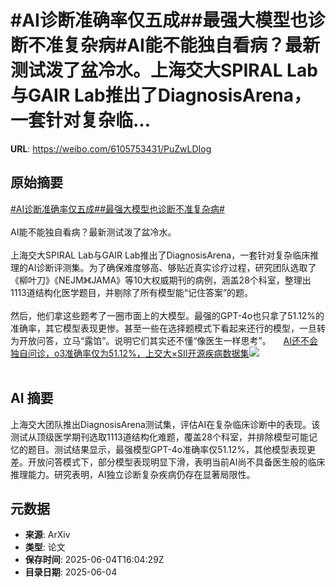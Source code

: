 # #AI诊断准确率仅五成##最强大模型也诊断不准复杂病#AI能不能独自看病？最新测试泼了盆冷水。上海交大SPIRAL Lab与GAIR Lab推出了DiagnosisArena，一套针对复杂临...

**URL**: https://weibo.com/6105753431/PuZwLDIog

## 原始摘要

<a href="https://m.weibo.cn/search?containerid=231522type%3D1%26t%3D10%26q%3D%23AI%E8%AF%8A%E6%96%AD%E5%87%86%E7%A1%AE%E7%8E%87%E4%BB%85%E4%BA%94%E6%88%90%23&amp;extparam=%23AI%E8%AF%8A%E6%96%AD%E5%87%86%E7%A1%AE%E7%8E%87%E4%BB%85%E4%BA%94%E6%88%90%23" data-hide=""><span class="surl-text">#AI诊断准确率仅五成#</span></a><a href="https://m.weibo.cn/search?containerid=231522type%3D1%26t%3D10%26q%3D%23%E6%9C%80%E5%BC%BA%E5%A4%A7%E6%A8%A1%E5%9E%8B%E4%B9%9F%E8%AF%8A%E6%96%AD%E4%B8%8D%E5%87%86%E5%A4%8D%E6%9D%82%E7%97%85%23&amp;extparam=%23%E6%9C%80%E5%BC%BA%E5%A4%A7%E6%A8%A1%E5%9E%8B%E4%B9%9F%E8%AF%8A%E6%96%AD%E4%B8%8D%E5%87%86%E5%A4%8D%E6%9D%82%E7%97%85%23" data-hide=""><span class="surl-text">#最强大模型也诊断不准复杂病#</span></a><br><br>AI能不能独自看病？最新测试泼了盆冷水。<br><br>上海交大SPIRAL Lab与GAIR Lab推出了DiagnosisArena，一套针对复杂临床推理的AI诊断评测集。为了确保难度够高、够贴近真实诊疗过程，研究团队选取了《柳叶刀》《NEJM》《JAMA》等10大权威期刊的病例，涵盖28个科室，整理出1113道结构化医学题目，并剔除了所有模型能“记住答案”的题。<br><br>然后，他们拿这些题考了一圈市面上的大模型。最强的GPT-4o也只拿了51.12%的准确率，其它模型表现更惨。甚至一些在选择题模式下看起来还行的模型，一旦转为开放问答，立马“露馅”。说明它们其实还不懂“像医生一样思考”。 <a href="https://weibo.com/ttarticle/p/show?id=2309405173863561691156" data-hide=""><span class="url-icon"><img style="width: 1rem;height: 1rem" src="https://h5.sinaimg.cn/upload/2015/09/25/3/timeline_card_small_article_default.png" referrerpolicy="no-referrer"></span><span class="surl-text">AI还不会独自问诊，o3准确率仅为51.12%，上交大×SII开源疾病数据集</span></a><img style="" src="https://tvax1.sinaimg.cn/large/006Fd7o3gy1i23f2tzhw2j30m90cjwg1.jpg" referrerpolicy="no-referrer"><br><br>

## AI 摘要

上海交大团队推出DiagnosisArena测试集，评估AI在复杂临床诊断中的表现。该测试从顶级医学期刊选取1113道结构化难题，覆盖28个科室，并排除模型可能记忆的题目。测试结果显示，最强模型GPT-4o准确率仅51.12%，其他模型表现更差。开放问答模式下，部分模型表现明显下滑，表明当前AI尚不具备医生般的临床推理能力。研究表明，AI独立诊断复杂疾病仍存在显著局限性。

## 元数据

- **来源**: ArXiv
- **类型**: 论文
- **保存时间**: 2025-06-04T16:04:29Z
- **目录日期**: 2025-06-04
